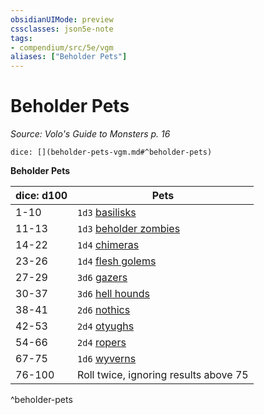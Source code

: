 ```yaml
---
obsidianUIMode: preview
cssclasses: json5e-note
tags:
- compendium/src/5e/vgm
aliases: ["Beholder Pets"]
---
```

# Beholder Pets
*Source: Volo's Guide to Monsters p. 16* 

`dice: [](beholder-pets-vgm.md#^beholder-pets)`

**Beholder Pets**

| dice: d100 | Pets |
|------------|------|
| 1-10 | `1d3` [basilisks](/2-Mechanics/CLI/bestiary/monstrosity/basilisk.md) |
| 11-13 | `1d3` [beholder zombies](/2-Mechanics/CLI/bestiary/undead/beholder-zombie.md) |
| 14-22 | `1d4` [chimeras](/2-Mechanics/CLI/bestiary/monstrosity/chimera.md) |
| 23-26 | `1d4` [flesh golems](/2-Mechanics/CLI/bestiary/construct/flesh-golem.md) |
| 27-29 | `3d6` [gazers](/2-Mechanics/CLI/bestiary/aberration/gazer-mpmm.md) |
| 30-37 | `3d6` [hell hounds](/2-Mechanics/CLI/bestiary/fiend/hell-hound.md) |
| 38-41 | `2d6` [nothics](/2-Mechanics/CLI/bestiary/aberration/nothic.md) |
| 42-53 | `2d4` [otyughs](/2-Mechanics/CLI/bestiary/aberration/otyugh.md) |
| 54-66 | `2d4` [ropers](/2-Mechanics/CLI/bestiary/monstrosity/roper.md) |
| 67-75 | `1d6` [wyverns](/2-Mechanics/CLI/bestiary/dragon/wyvern.md) |
| 76-100 | Roll twice, ignoring results above 75 |
^beholder-pets
